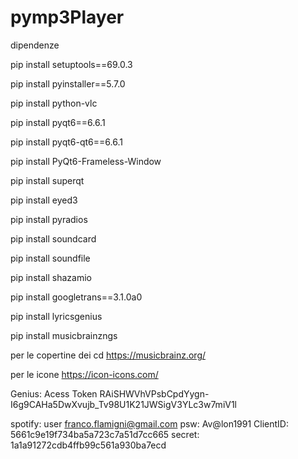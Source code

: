 # pymp3Player

dipendenze


pip install setuptools==69.0.3

pip install pyinstaller==5.7.0

pip install python-vlc

pip install pyqt6==6.6.1

pip install pyqt6-qt6==6.6.1

pip install PyQt6-Frameless-Window

pip install superqt

pip install eyed3

pip install pyradios 

pip install soundcard

pip install soundfile

pip install shazamio

pip install googletrans==3.1.0a0

pip install lyricsgenius

pip install musicbrainzngs

per le copertine dei cd
https://musicbrainz.org/

per le icone
https://icon-icons.com/

Genius:
Acess Token RAiSHWVhVPsbCpdYygn-I6g9CAHa5DwXvujb_Tv98U1K21JWSigV3YLc3w7miV1l

spotify:
user franco.flamigni@gmail.com
psw: Av@lon1991
ClientID: 5661c9e19f734ba5a723c7a51d7cc665
secret: 1a1a91272cdb4ffb99c561a930ba7ecd